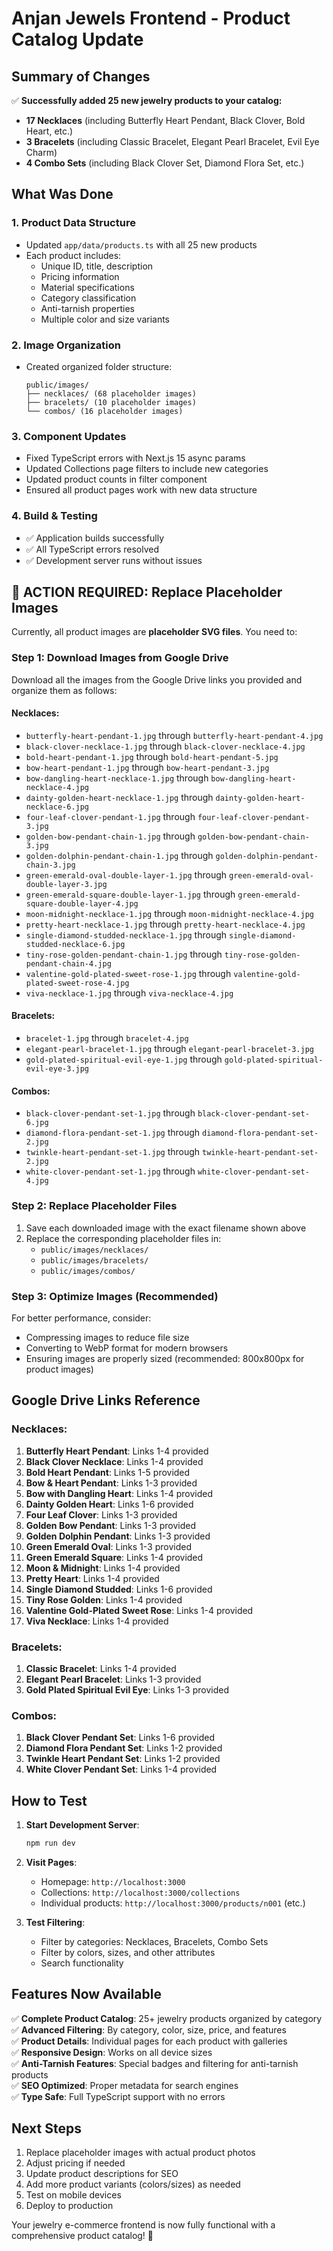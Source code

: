 # Anjan Jewels Frontend - Product Catalog Update

## Summary of Changes

✅ **Successfully added 25 new jewelry products to your catalog:**

- **17 Necklaces** (including Butterfly Heart Pendant, Black Clover, Bold Heart, etc.)
- **3 Bracelets** (including Classic Bracelet, Elegant Pearl Bracelet, Evil Eye Charm)
- **4 Combo Sets** (including Black Clover Set, Diamond Flora Set, etc.)

## What Was Done

### 1. **Product Data Structure**

- Updated `app/data/products.ts` with all 25 new products
- Each product includes:
  - Unique ID, title, description
  - Pricing information
  - Material specifications
  - Category classification
  - Anti-tarnish properties
  - Multiple color and size variants

### 2. **Image Organization**

- Created organized folder structure:
  ```
  public/images/
  ├── necklaces/ (68 placeholder images)
  ├── bracelets/ (10 placeholder images)
  └── combos/ (16 placeholder images)
  ```

### 3. **Component Updates**

- Fixed TypeScript errors with Next.js 15 async params
- Updated Collections page filters to include new categories
- Updated product counts in filter component
- Ensured all product pages work with new data structure

### 4. **Build & Testing**

- ✅ Application builds successfully
- ✅ All TypeScript errors resolved
- ✅ Development server runs without issues

## 🚨 ACTION REQUIRED: Replace Placeholder Images

Currently, all product images are **placeholder SVG files**. You need to:

### Step 1: Download Images from Google Drive

Download all the images from the Google Drive links you provided and organize them as follows:

#### Necklaces:

- `butterfly-heart-pendant-1.jpg` through `butterfly-heart-pendant-4.jpg`
- `black-clover-necklace-1.jpg` through `black-clover-necklace-4.jpg`
- `bold-heart-pendant-1.jpg` through `bold-heart-pendant-5.jpg`
- `bow-heart-pendant-1.jpg` through `bow-heart-pendant-3.jpg`
- `bow-dangling-heart-necklace-1.jpg` through `bow-dangling-heart-necklace-4.jpg`
- `dainty-golden-heart-necklace-1.jpg` through `dainty-golden-heart-necklace-6.jpg`
- `four-leaf-clover-pendant-1.jpg` through `four-leaf-clover-pendant-3.jpg`
- `golden-bow-pendant-chain-1.jpg` through `golden-bow-pendant-chain-3.jpg`
- `golden-dolphin-pendant-chain-1.jpg` through `golden-dolphin-pendant-chain-3.jpg`
- `green-emerald-oval-double-layer-1.jpg` through `green-emerald-oval-double-layer-3.jpg`
- `green-emerald-square-double-layer-1.jpg` through `green-emerald-square-double-layer-4.jpg`
- `moon-midnight-necklace-1.jpg` through `moon-midnight-necklace-4.jpg`
- `pretty-heart-necklace-1.jpg` through `pretty-heart-necklace-4.jpg`
- `single-diamond-studded-necklace-1.jpg` through `single-diamond-studded-necklace-6.jpg`
- `tiny-rose-golden-pendant-chain-1.jpg` through `tiny-rose-golden-pendant-chain-4.jpg`
- `valentine-gold-plated-sweet-rose-1.jpg` through `valentine-gold-plated-sweet-rose-4.jpg`
- `viva-necklace-1.jpg` through `viva-necklace-4.jpg`

#### Bracelets:

- `bracelet-1.jpg` through `bracelet-4.jpg`
- `elegant-pearl-bracelet-1.jpg` through `elegant-pearl-bracelet-3.jpg`
- `gold-plated-spiritual-evil-eye-1.jpg` through `gold-plated-spiritual-evil-eye-3.jpg`

#### Combos:

- `black-clover-pendant-set-1.jpg` through `black-clover-pendant-set-6.jpg`
- `diamond-flora-pendant-set-1.jpg` through `diamond-flora-pendant-set-2.jpg`
- `twinkle-heart-pendant-set-1.jpg` through `twinkle-heart-pendant-set-2.jpg`
- `white-clover-pendant-set-1.jpg` through `white-clover-pendant-set-4.jpg`

### Step 2: Replace Placeholder Files

1. Save each downloaded image with the exact filename shown above
2. Replace the corresponding placeholder files in:
   - `public/images/necklaces/`
   - `public/images/bracelets/`
   - `public/images/combos/`

### Step 3: Optimize Images (Recommended)

For better performance, consider:

- Compressing images to reduce file size
- Converting to WebP format for modern browsers
- Ensuring images are properly sized (recommended: 800x800px for product images)

## Google Drive Links Reference

### Necklaces:

1. **Butterfly Heart Pendant**: Links 1-4 provided
2. **Black Clover Necklace**: Links 1-4 provided
3. **Bold Heart Pendant**: Links 1-5 provided
4. **Bow & Heart Pendant**: Links 1-3 provided
5. **Bow with Dangling Heart**: Links 1-4 provided
6. **Dainty Golden Heart**: Links 1-6 provided
7. **Four Leaf Clover**: Links 1-3 provided
8. **Golden Bow Pendant**: Links 1-3 provided
9. **Golden Dolphin Pendant**: Links 1-3 provided
10. **Green Emerald Oval**: Links 1-3 provided
11. **Green Emerald Square**: Links 1-4 provided
12. **Moon & Midnight**: Links 1-4 provided
13. **Pretty Heart**: Links 1-4 provided
14. **Single Diamond Studded**: Links 1-6 provided
15. **Tiny Rose Golden**: Links 1-4 provided
16. **Valentine Gold-Plated Sweet Rose**: Links 1-4 provided
17. **Viva Necklace**: Links 1-4 provided

### Bracelets:

1. **Classic Bracelet**: Links 1-4 provided
2. **Elegant Pearl Bracelet**: Links 1-3 provided
3. **Gold Plated Spiritual Evil Eye**: Links 1-3 provided

### Combos:

1. **Black Clover Pendant Set**: Links 1-6 provided
2. **Diamond Flora Pendant Set**: Links 1-2 provided
3. **Twinkle Heart Pendant Set**: Links 1-2 provided
4. **White Clover Pendant Set**: Links 1-4 provided

## How to Test

1. **Start Development Server**:

   ```bash
   npm run dev
   ```

2. **Visit Pages**:

   - Homepage: `http://localhost:3000`
   - Collections: `http://localhost:3000/collections`
   - Individual products: `http://localhost:3000/products/n001` (etc.)

3. **Test Filtering**:
   - Filter by categories: Necklaces, Bracelets, Combo Sets
   - Filter by colors, sizes, and other attributes
   - Search functionality

## Features Now Available

✅ **Complete Product Catalog**: 25+ jewelry products organized by category  
✅ **Advanced Filtering**: By category, color, size, price, and features  
✅ **Product Details**: Individual pages for each product with galleries  
✅ **Responsive Design**: Works on all device sizes  
✅ **Anti-Tarnish Features**: Special badges and filtering for anti-tarnish products  
✅ **SEO Optimized**: Proper metadata for search engines  
✅ **Type Safe**: Full TypeScript support with no errors

## Next Steps

1. Replace placeholder images with actual product photos
2. Adjust pricing if needed
3. Update product descriptions for SEO
4. Add more product variants (colors/sizes) as needed
5. Test on mobile devices
6. Deploy to production

Your jewelry e-commerce frontend is now fully functional with a comprehensive product catalog! 🎉
